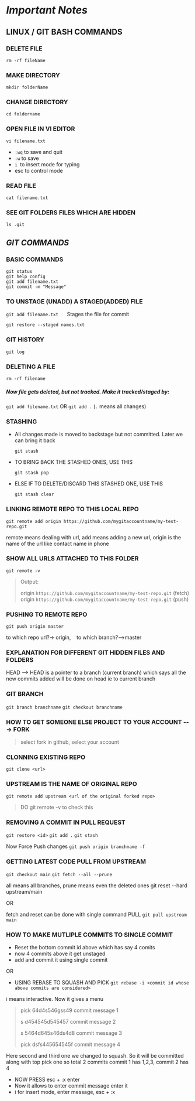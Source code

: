 # ***Important Notes***

## LINUX / GIT BASH COMMANDS

### DELETE FILE
`rm -rf fileName`

### MAKE DIRECTORY
`mkdir folderName`

### CHANGE DIRECTORY
`cd foldername`

### OPEN FILE IN VI EDITOR
`vi filename.txt`
* `:wq` to save and quit
* `:w` to save
* `i `to insert mode for typing
* esc to control mode

### READ FILE
`cat filename.txt`

### SEE GIT FOLDERS FILES WHICH ARE HIDDEN
`ls .git`

## ***GIT COMMANDS***

### BASIC COMMANDS 
```
git status
git help config
git add filename.txt
git commit -m "Message"
```

### TO UNSTAGE (UNADD) A STAGED(ADDED) FILE
`git add filename.txt` &nbsp;&nbsp;&nbsp;&nbsp; Stages the file for commit

`git restore --staged names.txt`   


### GIT HISTORY
`git log`


### DELETING A FILE 
`rm -rf filename`
##### Now file gets deleted, but not tracked. Make it tracked/staged by:
`git add filename.txt`     OR    `git add .`    (`.` means all changes)


### STASHING
* All changes made is moved to backstage but not committed. Later we can bring it back

    `git stash`


* TO BRING BACK THE STASHED ONES, USE THIS

    `git stash pop`


* ELSE IF TO DELETE/DISCARD THIS STASHED ONE, USE THIS

    `git stash clear`


### LINKING REMOTE REPO TO THIS LOCAL REPO
`git remote add origin https://github.com/mygitaccountname/my-test-repo.git`

remote means dealing with url, add means adding a new url, origin is the name of the url like contact name in phone


### SHOW ALL URLS ATTACHED TO THIS FOLDER
`git remote -v`

> Output:
> 
> origin  `https://github.com/mygitaccountname/my-test-repo.git` (fetch)
> origin  `https://github.com/mygitaccountname/my-test-repo.git` (push)


### PUSHING TO REMOTE REPO
`git push origin master`

to which repo url?-> origin,  &nbsp;&nbsp; to which branch?-->master   



### EXPLANATION FOR DIFFERENT GIT HIDDEN FILES AND FOLDERS
 HEAD --> HEAD is a pointer to a branch (current branch) which says all the new commits added will be
done on head ie to current branch


### GIT BRANCH
`git branch branchname`
`git checkout branchname`


### HOW TO GET SOMEONE ELSE PROJECT TO YOUR ACCOUNT ---> FORK
> select fork in github, select your account

### CLONNING EXISTING REPO
`git clone <url>`

### UPSTREAM IS THE NAME OF ORIGINAL REPO
`git remote add upstream <url of the original forked repo>`
> DO git remote -v to check this

### REMOVING A COMMIT IN PULL REQUEST
`git restore <id>`
`git add .`
`git stash`

Now Force Push changes
`git push origin branchname -f`


### GETTING LATEST CODE PULL FROM UPSTREAM
`git checkout main`
`git fetch --all --prune`

all means all branches, prune means even the deleted ones
git reset --hard upstream/main

OR

fetch and reset can be done with single command PULL
`git pull upstream main`

### HOW TO MAKE MUTLIPLE COMMITS TO SINGLE COMMIT
* Reset the bottom commit id above which has say 4 comits
* now 4 commits above it get unstaged
* add and commit it using single commit

OR

* USING REBASE TO SQUASH AND PICK
`git rebase -i <commit id whose above commits are considered>`

i means interactive. Now it gives a menu

>pick 64d4s546gss49 commit message 1
> 
>s d454545d545457 commit message 2
>
>s 5464d645s46ds4d8 commit message 3
>
>pick dsfs445654545f commit message 4
> 
Here second and third one we changed to squash. So it will be 
committed along with top pick one
so total 2 commits
commit 1 has 1,2,3,
commit 2 has 4
* NOW PRESS esc + :x enter
* Now it allows to enter commit message enter it
* i for insert mode, enter message, esc + :x


